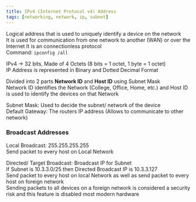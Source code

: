 ```yaml
---
title: IPv4 (Internet Protocol v4) Address
tags: [networking, network, ip, subnet]
---
```


Logical address that is used to uniquely identify a device on the network  
It is used for communication from one network to another (WAN) or over the Internet
It is an connectionless protocol  
Command: `ipconfig /all`

IPv4 -> 32 bits, Made of 4 Octets (8 bits = 1 octet, 1 byte = 1 octet)  
IP Address is represented in Binary and Dotted Decimal Format

Divided into 2 parts **Network ID** and **Host ID** using Subnet Mask  
Network ID identifies the Network (College, Office, Home, etc.) and Host ID is used to identify the devices on that Network

Subnet Mask: Used to decide the subnet/ network of the device  
Default Gateway: The routers IP address (Allows to communicate to other network)

### Broadcast Addresses

Local Broadcast: 255.255.255.255  
Send packet to every host on Local Network

Directed/ Target Broadcast: Broadcast IP for Subnet  
If Subnet is 10.3.3.0/25 then Directed Broadcast IP is 10.3.3.127  
Send packet to every host on local Network as well as send packet to every host on foreign network  
Sending packets to all devices on a foreign network is considered a security risk and this feature is disabled most modern hardware